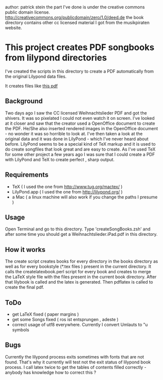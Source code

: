 author: patrick stein
the part I've done is under the creative commons public domain license. http://creativecommons.org/publicdomain/zero/1.0/deed.de
the book directory contains other cc licensed material I got from the musikpiraten website.


This project creates PDF songbooks from lilypond directories
=============================================================
I've created the scripts in this directory to create a PDF automatically from the original Lilypond data files.

It creates files like [this pdf](http://www.jinx.de/Weihnachtslieder.ipad.cc.pdf)


Background
----------

Two days ago I saw the CC licensed Weihnachtslieder PDF and got the shivers. It was so pixelated I could not even watch it on screen. I've looked at it closer and saw that the creator used a OpenOffice document to create the PDF. He/She also inserted rendered images in the OpenOffice document - no wonder it was so horrible to look at.
I've then taken a look at the original data and it was done in LilyPond - which I've never heard about before. LilyPond seems to be a special kind of TeX markup and it is used to do create songfiles that look great and are easy to create.
As I've used TeX for some other project a few years ago I was sure that I could create a PDF with LilyPond and TeX to create perfect , sharp output.


Requirements
------------
* TeX ( I used the one from http://www.tug.org/mactex/ )
* LilyPond.app ( I used the one from http://lilypond.org/ )
* a Mac ( a linux machine will also work if you change the paths I presume )


Usage
-----
Open Terminal and go to this directory. Type 'createSongBooks.zsh' and after some time you should get a Weihnachtslieder.iPad.pdf in this directory.


How it works
------------
The create script creates books for every directory in the books directory as well as for every bookstyle (*.tex files ) present in the current directory.
It calls the createlatexbook.perl script for every book and creates to merge the LaTeX style file with the files present in the current book directory.
After that lilybook is called and the latex is generated. 
Then pdflatex is called to create the final pdf.


ToDo
----
* get LaTeX fixed ( paper margins )
* get some Songs fixed ( ros ist entsprungen , adeste )
* correct usage of utf8 everywhere. Currently I convert Umlauts to "u symbols


Bugs
----
Currently the lilypond process exits sometimes with fonts that are not found. That's why it currently will test not the exit status of lilypond book process.
I call latex twice to get the tables of contents filled correctly - anybody has knowledge how to correct this ?






